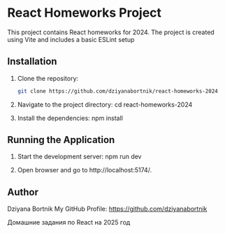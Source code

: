 # React Homeworks Project

This project contains React homeworks for 2024. The project is created using Vite and includes a basic ESLint setup

## Installation

1. Clone the repository:
   ```bash
   git clone https://github.com/dziyanabortnik/react-homeworks-2024

2. Navigate to the project directory:
   cd react-homeworks-2024 

3. Install the dependencies:
   npm install

## Running the Application

1. Start the development server:
   npm run dev
   
2. Open browser and go to http://localhost:5174/.

## Author
   Dziyana Bortnik 
   My GitHub Profile: https://github.com/dziyanabortnik

Домашние задания по React на 2025 год
